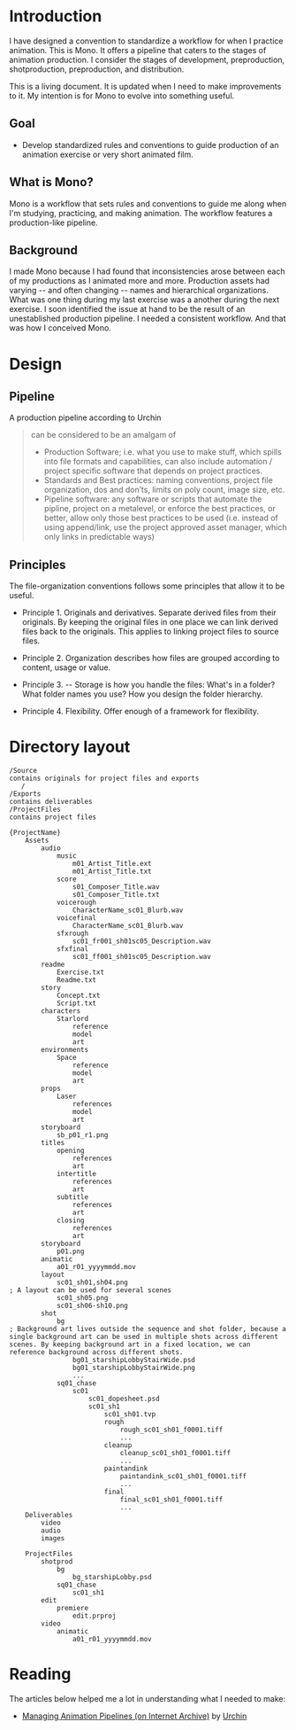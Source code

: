 # Introduction

I have designed a convention to standardize a workflow for when I practice animation. This is Mono. It offers a pipeline that caters to the stages of animation production. I consider the stages of development, preproduction, shotproduction, preproduction, and distribution.

<!-- Feels like the paragraph above needs more here. -->

This is a living document. It is updated when I need to make improvements to it. My intention is for Mono to evolve into something useful.

## Goal

* Develop standardized rules and conventions to guide production of an animation exercise or very short animated film.

## What is Mono?

Mono is a workflow that sets rules and conventions to guide me along when I'm studying, practicing, and making animation. The workflow features a production-like pipeline.

## Background

I made Mono because I had found that inconsistencies arose between each of my productions as I animated more and more. Production assets had varying -- and often changing -- names and hierarchical organizations. What was one thing during my last exercise was a another during the next exercise. I soon identified the issue at hand to be the result of an unestablished production pipeline. I needed a consistent workflow. And that was how I conceived Mono.


# Design

## Pipeline

A production pipeline according to Urchin

> can be considered to be an amalgam of
> * Production Software; i.e. what you use to make stuff, which spills into file formats and capabilities, can also include automation / project specific software that depends on project practices.
> * Standards and Best practices: naming conventions, project file organization, dos and don’ts, limits on poly count, image size, etc.
> * Pipeline software: any software or scripts that automate the pipline, project on a metalevel, or enforce the best practices, or better, allow only those best practices to be used (i.e. instead of using append/link, use the project approved asset manager, which only links in predictable ways)

## Principles

The file-organization conventions follows some principles that allow it to be useful.

<!--
TODO:
Make each principle in the following format: Principle {n}. {Title}. {Paragraph about with about 160 characters}.
-->

* Principle 1. Originals and derivatives. Separate derived files from their originals. By keeping the original files in one place we can link derived files back to the originals. This applies to linking project files to source files.

* Principle 2. Organization describes how files are grouped according to content, usage or value.

* Principle 3. -- Storage is how you handle the files: What's in a folder? What folder names you use? How you design the folder hierarchy.

* Principle 4. Flexibility. Offer enough of a framework for flexibility.


# Directory layout

    /Source                                                                         contains originals for project files and exports
       /
    /Exports                                                                        contains deliverables
    /ProjectFiles                                                                   contains project files

    {ProjectName}
        Assets
            audio
                music
                    m01_Artist_Title.ext
                    m01_Artist_Title.txt
                score
                    s01_Composer_Title.wav
                    s01_Composer_Title.txt
                voicerough
                    CharacterName_sc01_Blurb.wav
                voicefinal
                    CharacterName_sc01_Blurb.wav
                sfxrough
                    sc01_fr001_sh01sc05_Description.wav
                sfxfinal
                    sc01_ff001_sh01sc05_Description.wav
            readme
                Exercise.txt
                Readme.txt
            story
                Concept.txt
                Script.txt
            characters
                Starlord
                    reference
                    model
                    art
            environments
                Space
                    reference
                    model
                    art
            props
                Laser
                    references
                    model
                    art
            storyboard
                sb_p01_r1.png
            titles
                opening
                    references
                    art
                intertitle
                    references
                    art
                subtitle
                    references
                    art
                closing
                    references
                    art
            storyboard
                p01.png
            animatic
                a01_r01_yyyymmdd.mov
            layout
                sc01_sh01,sh04.png                                                  ; A layout can be used for several scenes
                sc01_sh05.png
                sc01_sh06-sh10.png
            shot
                bg                                                                  ; Background art lives outside the sequence and shot folder, because a single background art can be used in multiple shots across different scenes. By keeping background art in a fixed location, we can reference background across different shots.
                    bg01_starshipLobbyStairWide.psd
                    bg01_starshipLobbyStairWide.png
                    ...
                sq01_chase
                    sc01
                        sc01_dopesheet.psd
                        sc01_sh1
                            sc01_sh01.tvp
                            rough
                                rough_sc01_sh01_f0001.tiff
                                ...
                            cleanup
                                cleanup_sc01_sh01_f0001.tiff
                                ...
                            paintandink
                                paintandink_sc01_sh01_f0001.tiff
                                ...
                            final
                                final_sc01_sh01_f0001.tiff
                                ...
        Deliverables
            video
            audio
            images

        ProjectFiles
            shotprod
                bg
                    bg_starshipLobby.psd
                sq01_chase
                    sc01_sh1
            edit
                premiere
                    edit.prproj
            video
                animatic
                    a01_r01_yyyymmdd.mov


# Reading

The articles below helped me a lot in understanding what I needed to make:

* [Managing Animation Pipelines (on Internet Archive)](http://web.archive.org/web/20160525161931/https://urchn.org/post/managing-animation-pipelines) by [Urchin](https://urchn.org)
